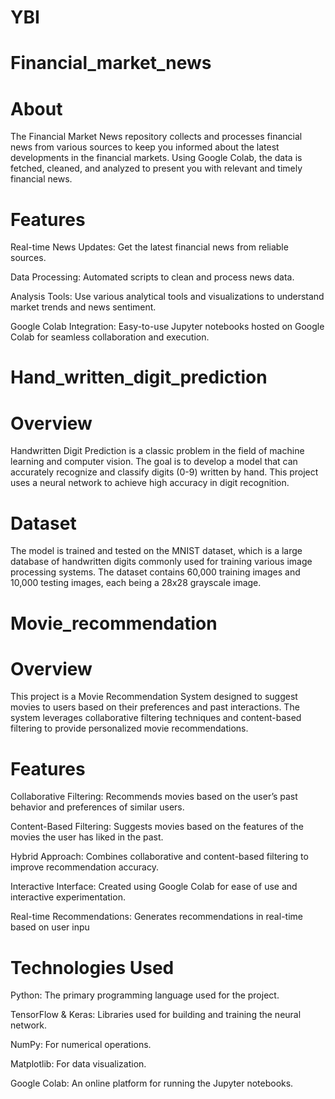 # YBI
# Financial_market_news
# About
The Financial Market News repository collects and processes financial news from various sources to keep you informed about the latest developments in the financial markets. Using Google Colab, the data is fetched, cleaned, and analyzed to present you with relevant and timely financial news.

# Features
Real-time News Updates: Get the latest financial news from reliable sources.

Data Processing: Automated scripts to clean and process news data.

Analysis Tools: Use various analytical tools and visualizations to understand market trends and news sentiment.

Google Colab Integration: Easy-to-use Jupyter notebooks hosted on Google Colab for seamless collaboration and execution.

# Hand_written_digit_prediction
# Overview
Handwritten Digit Prediction is a classic problem in the field of machine learning and computer vision. The goal is to develop a model that can accurately recognize and classify digits (0-9) written by hand. This project uses a neural network to achieve high accuracy in digit recognition.

# Dataset
The model is trained and tested on the MNIST dataset, which is a large database of handwritten digits commonly used for training various image processing systems. The dataset contains 60,000 training images and 10,000 testing images, each being a 28x28 grayscale image.

# Movie_recommendation
# Overview
This project is a Movie Recommendation System designed to suggest movies to users based on their preferences and past interactions. The system leverages collaborative filtering techniques and content-based filtering to provide personalized movie recommendations.

# Features
Collaborative Filtering: Recommends movies based on the user’s past behavior and preferences of similar users.

Content-Based Filtering: Suggests movies based on the features of the movies the user has liked in the past.

Hybrid Approach: Combines collaborative and content-based filtering to improve recommendation accuracy.

Interactive Interface: Created using Google Colab for ease of use and interactive experimentation.

Real-time Recommendations: Generates recommendations in real-time based on user inpu

# Technologies Used
Python: The primary programming language used for the project.

TensorFlow & Keras: Libraries used for building and training the neural network.

NumPy: For numerical operations.

Matplotlib: For data visualization.

Google Colab: An online platform for running the Jupyter notebooks.

